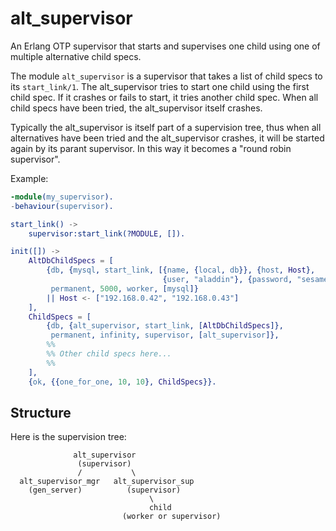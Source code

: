 alt_supervisor
==============

An Erlang OTP supervisor that starts and supervises one child using one of
multiple alternative child specs.

The module `alt_supervisor` is a supervisor that takes a list of child specs
to its `start_link/1`. The alt_supervisor tries to start one child using the
first child spec. If it crashes or fails to start, it tries another child spec.
When all child specs have been tried, the alt_supervisor itself crashes.

Typically the alt_supervisor is itself part of a supervision tree, thus when all
alternatives have been tried and the alt_supervisor crashes, it will be started
again by its parant supervisor. In this way it becomes a "round robin
supervisor".

Example:

```Erlang
-module(my_supervisor).
-behaviour(supervisor).

start_link() ->
    supervisor:start_link(?MODULE, []).

init([]) ->
    AltDbChildSpecs = [
        {db, {mysql, start_link, [{name, {local, db}}, {host, Host},
                                  {user, "aladdin"}, {password, "sesame"}]},
         permanent, 5000, worker, [mysql]}
        || Host <- ["192.168.0.42", "192.168.0.43"]
    ],
    ChildSpecs = [
        {db, {alt_supervisor, start_link, [AltDbChildSpecs]},
         permanent, infinity, supervisor, [alt_supervisor]},
        %%
        %% Other child specs here...
        %%
    ],
    {ok, {{one_for_one, 10, 10}, ChildSpecs}}.
```

Structure
---------

Here is the supervision tree:

```
              alt_supervisor
               (supervisor)
               /           \
  alt_supervisor_mgr   alt_supervisor_sup
    (gen_server)          (supervisor)
                               \
                               child
                         (worker or supervisor)
```
